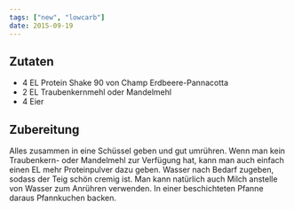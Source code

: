```yaml
---
tags: ["new", "lowcarb"]
date: 2015-09-19
---
```


## Zutaten
- 4 EL      Protein Shake 90 von Champ Erdbeere-Pannacotta
- 2 EL      Traubenkernmehl oder Mandelmehl
- 4         Eier

## Zubereitung
Alles zusammen in eine Schüssel geben und gut umrühren.
Wenn man kein Traubenkern- oder Mandelmehl zur Verfügung hat, kann man auch einfach einen EL mehr Proteinpulver dazu geben.
Wasser nach Bedarf zugeben, sodass der Teig schön cremig ist. Man kann natürlich auch Milch anstelle von Wasser zum Anrühren verwenden. In einer beschichteten Pfanne daraus Pfannkuchen backen.
